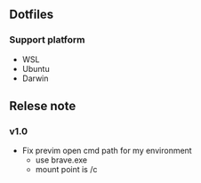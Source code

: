 ## Dotfiles

### Support platform
* WSL
* Ubuntu
* Darwin

## Relese note
### v1.0
* Fix previm open cmd path for my environment
    - use brave.exe
    - mount point is /c
